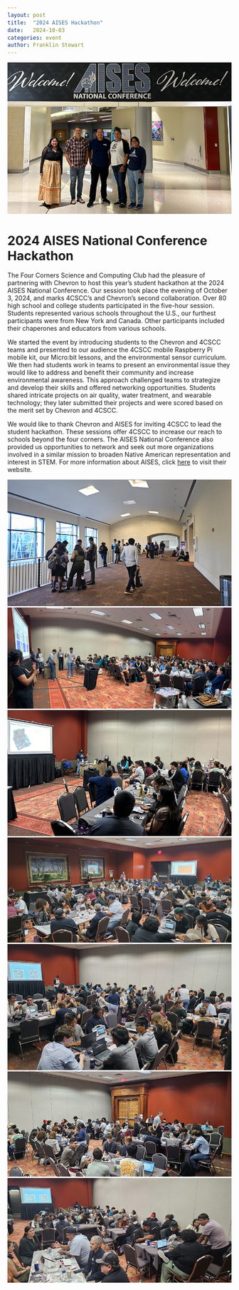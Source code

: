 ```yaml
---
layout: post
title:  "2024 AISES Hackathon"
date:   2024-10-03
categories: event
author: Franklin Stewart
---
```

![4CSCC Team](/images/2024-10-03-AISES-hackathon/aises-00.png)
# 2024 AISES National Conference Hackathon
The Four Corners Science and Computing Club had the pleasure of partnering with Chevron to host this year’s student hackathon at the 2024 AISES National Conference.  Our session took place the evening of October 3, 2024, and marks 4CSCC’s and Chevron’s second collaboration.  Over 80 high school and college students participated in the five-hour session.  Students represented various schools throughout the U.S., our furthest participants were from New York and Canada.  Other participants included their chaperones and educators from various schools.

We started the event by introducing students to the Chevron and 4CSCC teams and presented to our audience the 4CSCC mobile Raspberry Pi mobile kit, our Micro:bit lessons, and the environmental sensor curriculum.  We then had students work in teams to present an environmental issue they would like to address and benefit their community and increase environmental awareness.  This approach challenged teams to strategize and develop their skills and offered networking opportunities.  Students shared intricate projects on air quality, water treatment, and wearable technology; they later submitted their projects and were scored based on the merit set by Chevron and 4CSCC.

We would like to thank Chevron and AISES for inviting 4CSCC to lead the student hackathon.  These sessions offer 4CSCC to increase our reach to schools beyond the four corners.  The AISES National Conference also provided us opportunities to network and seek out more organizations involved in a similar mission to broaden Native American representation and interest in STEM.  For more information about AISES, click [here](https:aises.org/) to visit their website.

![4CSCC Team](/images/2024-10-03-AISES-hackathon/aises-01.png)
![4CSCC Team](/images/2024-10-03-AISES-hackathon/aises-02.png)
![4CSCC Team](/images/2024-10-03-AISES-hackathon/aises-03.png)
![4CSCC Team](/images/2024-10-03-AISES-hackathon/aises-04.png)
![4CSCC Team](/images/2024-10-03-AISES-hackathon/aises-05.png)
![4CSCC Team](/images/2024-10-03-AISES-hackathon/aises-06.png)
![4CSCC Team](/images/2024-10-03-AISES-hackathon/aises-07.png)